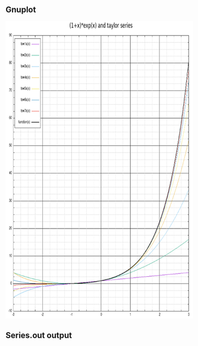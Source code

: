 ## Gnuplot
<img src="https://github.com/safewordteacup/RTR105/blob/main/Laboratory_assignments/LD1/functionplot.png" width="800" height="800" />

## Series.out output
